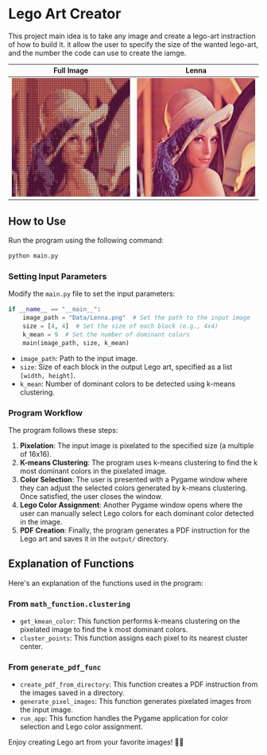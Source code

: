 # Lego Art Creator

This project main idea is to take any image and create a lego-art instraction of how to build it. it allow the user to specify the size of the wanted lego-art, and the number the code can use to create the iamge.

| Full Image                                      | Lenna                                          |
| ----------------------------------------------- | ----------------------------------------------- |
| <img src="output/full_image.png" width="400"/> | <img src="Data/Lenna.png" width="400"/>        |

## How to Use

Run the program using the following command:

```bash
python main.py
```

### Setting Input Parameters

Modify the `main.py` file to set the input parameters:

```python
if __name__ == "__main__":
    image_path = "Data/Lenna.png"  # Set the path to the input image
    size = [4, 4]  # Set the size of each block (e.g., 4x4)
    k_mean = 9  # Set the number of dominant colors
    main(image_path, size, k_mean)
```

- `image_path`: Path to the input image.
- `size`: Size of each block in the output Lego art, specified as a list `[width, height]`.
- `k_mean`: Number of dominant colors to be detected using k-means clustering.

### Program Workflow

The program follows these steps:

1. **Pixelation**: The input image is pixelated to the specified size (a multiple of 16x16).
2. **K-means Clustering**: The program uses k-means clustering to find the k most dominant colors in the pixelated image.
3. **Color Selection**: The user is presented with a Pygame window where they can adjust the selected colors generated by k-means clustering. Once satisfied, the user closes the window.
4. **Lego Color Assignment**: Another Pygame window opens where the user can manually select Lego colors for each dominant color detected in the image.
5. **PDF Creation**: Finally, the program generates a PDF instruction for the Lego art and saves it in the `output/` directory.

## Explanation of Functions

Here's an explanation of the functions used in the program:

### From `math_function.clustering`

- `get_kmean_color`: This function performs k-means clustering on the pixelated image to find the k most dominant colors.
- `cluster_points`: This function assigns each pixel to its nearest cluster center.

### From `generate_pdf_func`

- `create_pdf_from_directory`: This function creates a PDF instruction from the images saved in a directory.
- `generate_pixel_images`: This function generates pixelated images from the input image.
- `run_app`: This function handles the Pygame application for color selection and Lego color assignment.

Enjoy creating Lego art from your favorite images! 🎨🧱
